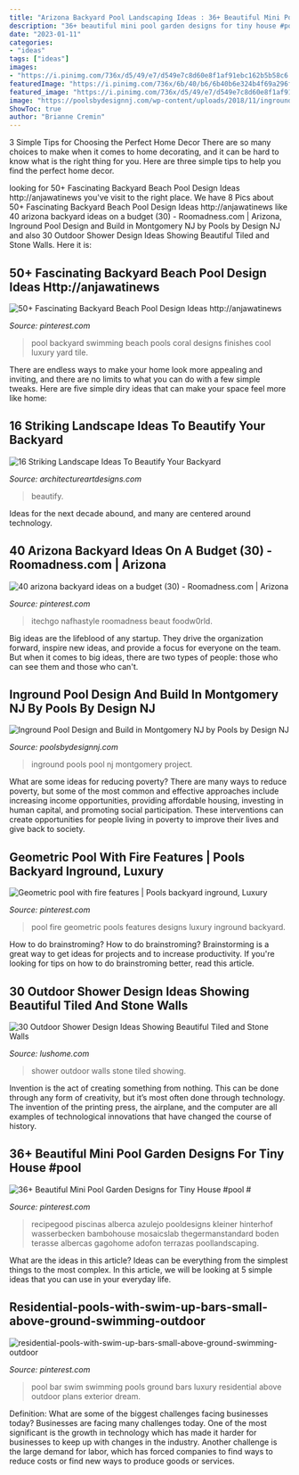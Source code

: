 ```yaml
---
title: "Arizona Backyard Pool Landscaping Ideas : 36+ Beautiful Mini Pool Garden Designs For Tiny House #pool #"
description: "36+ beautiful mini pool garden designs for tiny house #pool #"
date: "2023-01-11"
categories:
- "ideas"
tags: ["ideas"]
images:
- "https://i.pinimg.com/736x/d5/49/e7/d549e7c8d60e8f1af91ebc162b5b58c6.jpg"
featuredImage: "https://i.pinimg.com/736x/6b/40/b6/6b40b6e324b4f69a296f9418fcfdc40e.jpg"
featured_image: "https://i.pinimg.com/736x/d5/49/e7/d549e7c8d60e8f1af91ebc162b5b58c6.jpg"
image: "https://poolsbydesignnj.com/wp-content/uploads/2018/11/inground-pools-montgomery-nj-pools-by-design-new-jersey-13.jpg"
ShowToc: true
author: "Brianne Cremin"
---
```



3 Simple Tips for Choosing the Perfect Home Decor
There are so many choices to make when it comes to home decorating, and it can be hard to know what is the right thing for you. Here are three simple tips to help you find the perfect home decor.

	

		
looking for 50+ Fascinating Backyard Beach Pool Design Ideas http://anjawatinews you've visit to the right place. We have 8 Pics about 50+ Fascinating Backyard Beach Pool Design Ideas http://anjawatinews like 40 arizona backyard ideas on a budget (30) - Roomadness.com | Arizona, Inground Pool Design and Build in Montgomery NJ by Pools by Design NJ and also 30 Outdoor Shower Design Ideas Showing Beautiful Tiled and Stone Walls. Here it is:
		
    
## 50+ Fascinating Backyard Beach Pool Design Ideas Http://anjawatinews

<img loading=lazy src="https://i.pinimg.com/736x/5f/a7/24/5fa72436750f06ef747c12ce47da0ab3.jpg" onerror="this.onerror=null;this.src='https://tse2.mm.bing.net/th?id=OIP.stLPfChquBNL8Vs50f60pAHaLh&amp;pid=15.1';" alt="50+ Fascinating Backyard Beach Pool Design Ideas http://anjawatinews">

_Source: pinterest.com_

>pool backyard swimming beach pools coral designs finishes cool luxury yard tile. 

	

There are endless ways to make your home look more appealing and inviting, and there are no limits to what you can do with a few simple tweaks. Here are five simple diry ideas that can make your space feel more like home:

    
## 16 Striking Landscape Ideas To Beautify Your Backyard

<img loading=lazy src="http://www.architectureartdesigns.com/wp-content/uploads/2015/07/1438.jpg" onerror="this.onerror=null;this.src='https://tse4.mm.bing.net/th?id=OIP.B_lBK9JF2i5tmswWwwZk0AHaE7&amp;pid=15.1';" alt="16 Striking Landscape Ideas To Beautify Your Backyard">

_Source: architectureartdesigns.com_

>beautify. 

	

Ideas for the next decade abound, and many are centered around technology.

    
## 40 Arizona Backyard Ideas On A Budget (30) - Roomadness.com | Arizona

<img loading=lazy src="https://i.pinimg.com/736x/9f/97/69/9f976980d40b896a2abc5f1bdd7aed15.jpg" onerror="this.onerror=null;this.src='https://tse1.mm.bing.net/th?id=OIP.718OhJHb5wB1rWyPe-V5KQHaFW&amp;pid=15.1';" alt="40 arizona backyard ideas on a budget (30) - Roomadness.com | Arizona">

_Source: pinterest.com_

>itechgo nafhastyle roomadness beaut foodw0rld. 

	

Big ideas are the lifeblood of any startup. They drive the organization forward, inspire new ideas, and provide a focus for everyone on the team. But when it comes to big ideas, there are two types of people: those who can see them and those who can't. 

    
## Inground Pool Design And Build In Montgomery NJ By Pools By Design NJ

<img loading=lazy src="https://poolsbydesignnj.com/wp-content/uploads/2018/11/inground-pools-montgomery-nj-pools-by-design-new-jersey-13.jpg" onerror="this.onerror=null;this.src='https://tse3.mm.bing.net/th?id=OIP.2-E9dzNY3PiSVXbadysSAAHaFj&amp;pid=15.1';" alt="Inground Pool Design and Build in Montgomery NJ by Pools by Design NJ">

_Source: poolsbydesignnj.com_

>inground pools pool nj montgomery project. 

	

What are some ideas for reducing poverty?
There are many ways to reduce poverty, but some of the most common and effective approaches include increasing income opportunities, providing affordable housing, investing in human capital, and promoting social participation. These interventions can create opportunities for people living in poverty to improve their lives and give back to society.

    
## Geometric Pool With Fire Features | Pools Backyard Inground, Luxury

<img loading=lazy src="https://i.pinimg.com/736x/6c/a8/1e/6ca81efde78e0f7ec45578b440c76fa6.jpg" onerror="this.onerror=null;this.src='https://tse1.mm.bing.net/th?id=OIP.BMHUtTWYWPmvkwozW4fwdgHaFj&amp;pid=15.1';" alt="Geometric pool with fire features | Pools backyard inground, Luxury">

_Source: pinterest.com_

>pool fire geometric pools features designs luxury inground backyard. 

	

How to do brainstroming?
How to do brainstroming? Brainstorming is a great way to get ideas for projects and to increase productivity. If you're looking for tips on how to do brainstroming better, read this article.

    
## 30 Outdoor Shower Design Ideas Showing Beautiful Tiled And Stone Walls

<img loading=lazy src="http://www.lushome.com/wp-content/uploads/2015/04/outdoor-shower-design-ideas-15.jpg" onerror="this.onerror=null;this.src='https://tse4.mm.bing.net/th?id=OIP.fDmO3EPIG60Hs3AEgjCVaAAAAA&amp;pid=15.1';" alt="30 Outdoor Shower Design Ideas Showing Beautiful Tiled and Stone Walls">

_Source: lushome.com_

>shower outdoor walls stone tiled showing. 

	

Invention is the act of creating something from nothing. This can be done through any form of creativity, but it’s most often done through technology. The invention of the printing press, the airplane, and the computer are all examples of technological innovations that have changed the course of history.

    
## 36+ Beautiful Mini Pool Garden Designs For Tiny House #pool #

<img loading=lazy src="https://i.pinimg.com/736x/d5/49/e7/d549e7c8d60e8f1af91ebc162b5b58c6.jpg" onerror="this.onerror=null;this.src='https://tse2.mm.bing.net/th?id=OIP.Yf0HTcne7te_K8QnJSxK9wHaJ7&amp;pid=15.1';" alt="36+ Beautiful Mini Pool Garden Designs for Tiny House #pool #">

_Source: pinterest.com_

>recipegood piscinas alberca azulejo pooldesigns kleiner hinterhof wasserbecken bambohouse mosaicslab thegermanstandard boden terasse albercas gagohome adofon terrazas poollandscaping. 

	

What are the ideas in this article?
Ideas can be everything from the simplest things to the most complex. In this article, we will be looking at 5 simple ideas that you can use in your everyday life.

    
## Residential-pools-with-swim-up-bars-small-above-ground-swimming-outdoor

<img loading=lazy src="https://i.pinimg.com/736x/6b/40/b6/6b40b6e324b4f69a296f9418fcfdc40e.jpg" onerror="this.onerror=null;this.src='https://tse4.mm.bing.net/th?id=OIP.wCD2bilgr6UJoh5K4wq_xwHaLI&amp;pid=15.1';" alt="residential-pools-with-swim-up-bars-small-above-ground-swimming-outdoor">

_Source: pinterest.com_

>pool bar swim swimming pools ground bars luxury residential above outdoor plans exterior dream. 

	

Definition: What are some of the biggest challenges facing businesses today?
Businesses are facing many challenges today. One of the most significant is the growth in technology which has made it harder for businesses to keep up with changes in the industry. Another challenge is the large demand for labor, which has forced companies to find ways to reduce costs or find new ways to produce goods or services.

